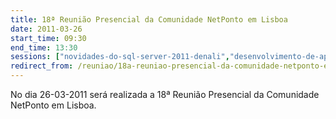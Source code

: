 ```yaml
---
title: 18ª Reunião Presencial da Comunidade NetPonto em Lisboa
date: 2011-03-26
start_time: 09:30
end_time: 13:30
sessions: ["novidades-do-sql-server-2011-denali","desenvolvimento-de-aplicacoes-com-lightswitch"]
redirect_from: /reuniao/18a-reuniao-presencial-da-comunidade-netponto-em-lisboa/
---
```

No dia 26-03-2011 será realizada a 18ª Reunião Presencial da Comunidade NetPonto em Lisboa.
